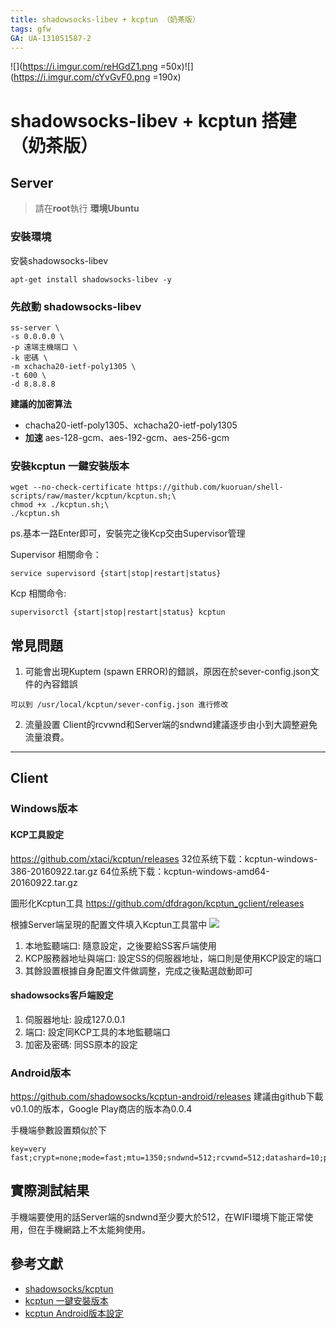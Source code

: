 ```yaml
---
title: shadowsocks-libev + kcptun （奶茶版）
tags: gfw
GA: UA-131051587-2
---
```


![](https://i.imgur.com/reHGdZ1.png =50x)![](https://i.imgur.com/cYvGvF0.png =190x)
# shadowsocks-libev + kcptun 搭建（奶茶版）


## Server
> 請在**root**執行
> **環境Ubuntu**

### 安裝環境
安裝shadowsocks-libev
```
apt-get install shadowsocks-libev -y
```

### 先啟動 shadowsocks-libev
```
ss-server \
-s 0.0.0.0 \
-p 遠端主機端口 \
-k 密碼 \
-m xchacha20-ietf-poly1305 \
-t 600 \
-d 8.8.8.8
```

**建議的加密算法**
* chacha20-ietf-poly1305、xchacha20-ietf-poly1305
* **加速** aes-128-gcm、aes-192-gcm、aes-256-gcm


### 安裝kcptun 一鍵安裝版本
```
wget --no-check-certificate https://github.com/kuoruan/shell-scripts/raw/master/kcptun/kcptun.sh;\
chmod +x ./kcptun.sh;\
./kcptun.sh
```
ps.基本一路Enter即可，安裝完之後Kcp交由Supervisor管理

Supervisor 相關命令：
```
service supervisord {start|stop|restart|status}
```
Kcp 相關命令:
```
supervisorctl {start|stop|restart|status} kcptun
```

## 常見問題
1. 可能會出現Kuptem (spawn ERROR)的錯誤，原因在於sever-config.json文件的內容錯誤

```
可以到 /usr/local/kcptun/sever-config.json 進行修改
```
2. 流量設置
 Client的rcvwnd和Server端的sndwnd建議逐步由小到大調整避免流量浪費。
 
---

## Client
### Windows版本

#### KCP工具設定
https://github.com/xtaci/kcptun/releases
32位系统下载：kcptun-windows-386-20160922.tar.gz
64位系统下载：kcptun-windows-amd64-20160922.tar.gz

圖形化Kcptun工具
https://github.com/dfdragon/kcptun_gclient/releases

根據Server端呈現的配置文件填入Kcptun工具當中
![](https://i.imgur.com/gXdfEzx.png)

1. 本地監聽端口: 隨意設定，之後要給SS客戶端使用
2. KCP服務器地址與端口: 設定SS的伺服器地址，端口則是使用KCP設定的端口
3. 其餘設置根據自身配置文件做調整，完成之後點選啟動即可

#### shadowsocks客戶端設定
1. 伺服器地址: 設成127.0.0.1
2. 端口: 設定同KCP工具的本地監聽端口
3. 加密及密碼: 同SS原本的設定

### Android版本
https://github.com/shadowsocks/kcptun-android/releases
建議由github下載v0.1.0的版本，Google Play商店的版本為0.0.4

手機端參數設置類似於下
```
key=very fast;crypt=none;mode=fast;mtu=1350;sndwnd=512;rcvwnd=512;datashard=10;parityshard=3;dscp=0;nocomp
```

## 實際測試結果
手機端要使用的話Server端的sndwnd至少要大於512，在WIFI環境下能正常使用，但在手機網路上不太能夠使用。

## 參考文獻
* [shadowsocks/kcptun](https://github.com/shadowsocks/kcptun)
* [kcptun 一鍵安裝版本](https://blog.kuoruan.com/110.html)
* [kcptun Android版本設定](https://blog.kuoruan.com/111.html)